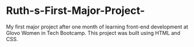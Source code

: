 # Ruth-s-First-Major-Project-
My first major project after one month of learning front-end development at Glovo Women in Tech Bootcamp. This project was built using HTML and CSS.
